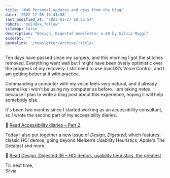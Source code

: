 ```yaml
---
title: "#48 Personal updates and news from the blog"
date: '2022-12-05 15:41:08'
last_modified_at: '2023-01-27 10:55:54'
robots: 'noindex,follow'
sitemap: false
description: "Design, Digested newsletter n.48 by Silvia Maggi"
excerpt: ""
permalink: '/newsletter/archive/:title/'
---
```

Ten days have passed since my surgery, and this morning I got the stitches removed. Everything went well but I might have been overly optimistic over the progress of my recovery. I still need to use macOS’s Voice Control, and I am getting better at it with practice.

Commanding a computer with my voice feels very natural, and it already seems like I won't be using my computer as before. I am taking notes because I plan to write a blog post about this experience, hoping it will help somebody else.

It's been two months since I started working as an accessibility consultant, so I wrote the second part of my accessibility diaries.

🔗 [Read Accessibility diaries – Part 2](https://silviamaggidesign.com/accessibility/accessibility-diaries-2/)

Today I also put together a new issue of *Design, Digested*, which features: classic HCI demos, going beyond Nielsen’s Usability Heuristics, Apple's The Greatest and more.

🔗 [Read Design, Digested 36 – HCI demos, usability heuristics, the greatest](https://silviamaggidesign.com/design-digested/design-digested-36/)


Till next time,  
Silvia